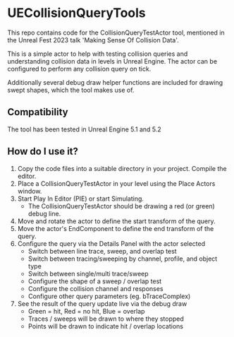 # UECollisionQueryTools
This repo contains code for the CollisionQueryTestActor tool, mentioned in the Unreal Fest 2023 talk 'Making Sense Of Collision Data'.

This is a simple actor to help with testing collision queries and understanding collision data in levels in Unreal Engine. The actor can be configured to perform any collision query on tick.

Additionally several debug draw helper functions are included for drawing swept shapes, which the tool makes use of.

## Compatibility
The tool has been tested in Unreal Engine 5.1 and 5.2

## How do I use it?
1. Copy the code files into a suitable directory in your project. Compile the editor.
2. Place a CollisionQueryTestActor in your level using the Place Actors window.
3. Start Play In Editor (PIE) or start Simulating.
    * The CollisionQueryTestActor should be drawing a red (or green) debug line.
5. Move and rotate the actor to define the start transform of the query.
6. Move the actor's EndComponent to define the end transform of the query.
7. Configure the query via the Details Panel with the actor selected
    * Switch between line trace, sweep, and overlap test
    * Switch between tracing/sweeping by channel, profile, and object type
    * Switch between single/multi trace/sweep
    * Configure the shape of a sweep / overlap test
    * Configure the collision channel and responses
    * Configure other query parameters (eg. bTraceComplex)
8. See the result of the query update live via the debug draw
    * Green = hit, Red = no hit, Blue = overlap
    * Traces / sweeps will be drawn to where they stopped
    * Points will be drawn to indicate hit / overlap locations 
